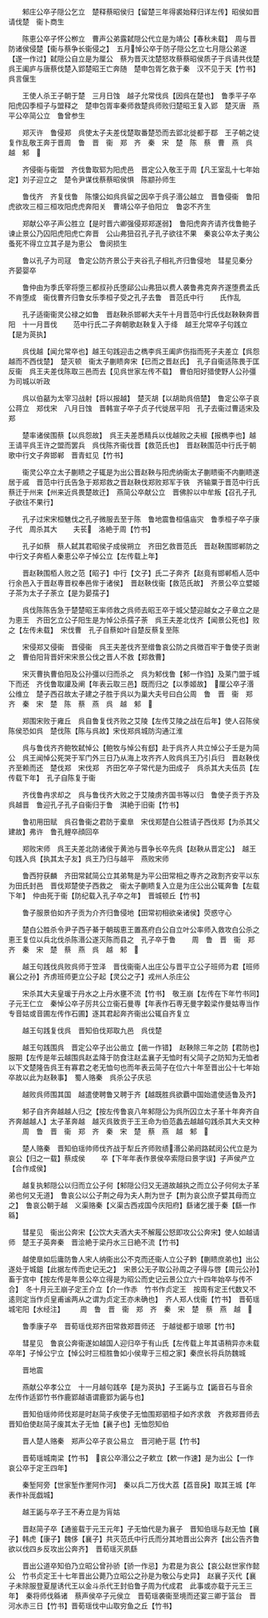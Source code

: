 <!-- { "loadSidebar": true } -->
　　邾庄公卒子隠公乞立　楚释蔡昭侯归【留楚三年得裘始释归详左传】昭侯如晋请伐楚　衞卜商生


　　陈恵公卒子怀公栁立　曹声公弟露弑隠公代立是为靖公【春秋未载】　周与晋防诸侯侵楚【衞与蔡争长衞侵之】　五月悼公卒于防子隠公乞立七月隠公弟遂【遂一作过】弑隠公自立是为厘公　蔡为晋灭沈楚怒攻蔡蔡昭侯质子于呉请共伐楚　呉王阖庐与唐蔡伐楚入郢楚昭王亡奔随　楚申包胥乞救于秦　汉不见于天【竹书】呉言偃生


　　王使人杀王子朝于楚　三月日蚀　越子允常伐呉【因呉在楚也】　鲁季平子卒阳虎囚季桓子与盟释之　楚申包胥率秦师救楚呉师败归楚昭王复入郢　楚灭唐　燕平公卒简公立　鲁曾参生


　　郑灭许　鲁侵郑　呉使太子夫差伐楚取番楚恐而去郢北徙都于鄀　王子朝之徒复作乱敬王奔于晋周　鲁　晋　衞　郑　齐　秦　宋　楚　陈　蔡　曹　燕　呉　越　邾　


　　齐侵衞与衞盟　齐伐鲁取郓为阳虎邑　晋定公入敬王于周【凡王室乱十七年始定】刘子迎立之　楚令尹谋伐蔡蔡昭侯惧　陈颛孙师生


　　鲁伐齐　齐复伐鲁　陈懐公如呉呉留之因卒于呉子湣公越立　晋鲁侵衞　鲁阳虎欲攻三桓三桓攻阳虎虎奔阳关　曹靖公卒子伯阳立　鲁宓不齐生


　　郑献公卒子声公胜立【是时晋六卿强侵郑郑遂弱】　鲁阳虎奔齐请齐伐鲁鲍子谏止景公乃囚阳虎阳虎亡奔晋　公山弗狃召孔子孔子欲往不果　秦哀公卒太子夷公蚤死不得立立其子是为恵公　鲁闵损生


　　鲁以孔子为司冦　鲁定公防齐景公于夹谷孔子相礼齐归鲁侵地　彗星见秦分　齐晏婴卒



　　鲁仲由为季氏宰将堕三都叔孙氏堕郈公山弗狃以费人袭鲁弗克奔齐遂堕费孟氏不肯堕成　衞伐曹齐归鲁女乐季桓子受之孔子去鲁　晋范氏中行
　　氏作乱


　　孔子适衞衞灵公禄之如鲁　晋赵鞅杀邯郸大夫午十月晋范中行氏伐赵鞅鞅奔晋阳　十一月晋伐
　　范中行氏二子奔朝歌赵鞅复入于绛　越王允常卒子句践立【是为菼执】


　　呉伐越【闻允常卒也】越王句践迎击之檇李呉王阖庐伤指而死子夫差立【呉怨越而不西伐楚】　楚灭顿　衞太子蒯瞆奔宋【已而之晋赵氏】　孔子自衞适陈畏于匡反衞　呉王夫差伐陈取三邑而去【见呉世家左传不载】　曹伯阳好猎使野人公孙彊为司城以听政


　　呉以伯嚭为太宰习战射【将以报越】　楚灭胡【以胡助呉倍楚】　鲁定公卒子哀公蒋立　郑伐宋　八月日蚀　晋韩宣子卒子贞子代徙居平阳　孔子去衞过曹适宋及郑


　　楚率诸侯围蔡【以呉怨故】　呉王夫差悉精兵以伐越败之夫椒【报檇李也】越王请平呉王许之盟而罢兵　呉伐陈齐衞伐晋【救范氏也】　晋赵鞅围范中行氏于朝歌中行文子奔邯郸　晋青虹见【竹书】


　　衞灵公卒立太子蒯瞆之子辄是为出公晋赵鞅与阳虎纳衞太子蒯瞆衞不内蒯瞆遂居于戚　晋范中行氏告急于郑郑救之晋赵鞅伐郑败郑军于铁　齐输粟于晋范中行氏　蔡迁于州来【州来近呉畏楚故迁】　燕简公卒献公立　晋佛肸以中牟叛【召孔子孔子欲往不果行】


　　孔子过宋宋桓魋伐之孔子微服去至于陈　鲁地震鲁桓僖庙灾　鲁季桓子卒子康子代　周杀其大
　　夫苌　洛絶于周【竹书】


　　孔子如蔡　蔡人弑其君昭侯子成侯朔立　齐田乞救晋范氏　晋赵鞅围邯郸防之中行文子奔栢人秦恵公卒子悼公立【左传载上年】


　　晋赵鞅围栢人败之范【昭子】中行【文子】氏二子奔齐【赵竟有邯郸栢人范中行余邑入于晋赵専晋权奉邑侔于诸侯】　晋赵鞅伐衞【救范氏故】　齐景公卒立嬖姬子茶为太子子荼立【是为晏孺子】


　　呉伐陈陈告急于楚楚昭王率师救之呉师去昭王卒于城父楚迎越女之子章立之是为恵王　齐田乞立公子阳生是为悼公杀孺子荼　呉王夫差北伐齐【闻景公死也】败之【左传未载】　宋伐曹　孔子自蔡如叶自楚反蔡复至陈


　　宋侵郑又侵衞　晋侵衞　呉王夫差伐齐至缯鲁哀公防之呉徴百牢于鲁使子贡谢之　曹伯阳背晋奸宋宋景公伐之晋人不救【郑救曹】


　　宋灭曹执曹伯阳及公孙彊以归而杀之　呉为邾伐鲁【邾一作驺】及莱门盟于城下而还　齐伐鲁取讙及阐【年表云取三邑】既而归之【以季姬故】　厘公卒子湣公维立　楚子西召故太子建之子胜于呉以为巢大夫号曰白公周　鲁　晋　衞　郑　齐　秦　宋　楚　陈　蔡　燕　呉　越　邾　


　　郑围宋败于雍丘　呉自鲁复伐齐败之艾陵【左传艾陵之战在后年】使人召陈侯陈侯恐如呉　楚伐陈【陈与呉故】宋伐郑呉城防沟通江淮


　　呉与鲁伐齐齐鲍牧弑悼公【鲍牧与悼公有郄】赴于呉齐人共立悼公子壬是为简公　呉王闻悼公死哭于军门外三日乃从海上攻齐齐人败呉呉王乃引兵归　晋赵鞅伐齐至赖而还　楚伐郑　宋伐郑　齐田乞卒子常代是为田成子　呉杀其大夫伍员【左传载下年】　孔子自陈复于衞


　　齐伐鲁冉求却之　呉与鲁伐齐大败之于艾陵虏齐国书等以归　鲁使子贡于齐及呉越晋　鲁迎孔子孔子自衞归于鲁　淇絶于旧衞【竹书】


　　鲁初用田赋　呉召鲁衞之君防于槖臯　宋伐郑楚白公胜请子西伐郑【为杀其父建故】弗许　鲁孔鲤卒顔回卒


　　郑败宋师　呉王夫差北防诸侯于黄池与晋争长卒先呉【赵鞅从晋定公】　越王句践入呉【执其太子友】呉王乃归与越平　燕败宋师


　　鲁西狩获麟　齐田常弑简公立其弟骜是为平公田常相之専齐之政割齐安平以东为田氏封邑　晋伐郑楚使子西救之　衞太子蒯瞆复入立是为庄公出公辄奔鲁【左载下年】　仲由死于衞【防纪载入孔子卒之年】　晋城顿丘【竹书】


　　鲁子服景伯如齐子贡为介齐归鲁侵地【田常初相欲亲诸侯】荧惑守心


　　楚白公胜杀令尹子西子綦于朝刼恵王置髙府白公自立叶公率师入救攻白公杀之恵王复位以兵北伐杀陈湣公遂灭陈而县之　孔子卒于鲁
　　周　鲁　晋　衞　郑　齐　秦　宋　楚　蔡　燕　呉　越　邾　


　　越王句践伐呉败呉师于笠泽　晋伐衞衞人出庄公与晋平立公子班师为君【班师襄公之孙】齐虏班师更立公子起【灵公之子】戎州人杀庄公


　　宋杀其大夫皇瑗于丹水之上丹水壅不流【竹书】　敬王崩【左传在下年竹书同】子元王仁立　秦悼公卒子厉共公立衞石曼専【年表作石専无曼字糓梁作曼姑専当作专音姑或音圃左传作石圃】逐其君起奔齐衞出公辄自齐复立


　　越王句践复伐呉　晋知伯伐郑取九邑　呉伐楚


　　越王句践围呉　晋定公卒子出公凿立【凿一作错】　赵鞅除三年之防【君防也】服期【左传是年云越围呉赵孟降于防食注赵孟襄子无恤时有父简子之防知为无恤者以下文楚隆告呉王有寡君之老无恤句也而年表云简子在位六十年至晋出公十七年始卒故以此为赵鞅事】　蜀人赂秦　呉杀公子庆忌


　　越败呉师围其国　越遣使聘鲁又聘于齐【越既胜呉欲覇中国始遣使适鲁及齐】


　　邾子自齐奔越越人归之【按左传鲁哀八年邾隠公为呉所囚立太子革十年奔齐自齐奔越越人】太子革奔越　越灭呉致贡于王王命为伯范蠡去越越句践杀其大夫文种
　　周　鲁　晋　衞　郑　齐　秦　宋　楚　蔡　燕　越　邾　


　　楚人赂秦　晋知伯瑶帅师伐齐战于犁丘齐师败绩湣公弟阏路弑闵公代立是为哀公【归之一载】蔡成侯
　　卒【下年年表作景侯卒索隠曰景字误】子声侯产立【合作成侯】


　　越复执邾隠公以归而立公子何【邾隠公归又无道故越执之而立公子何何太子革弟也何又无道】　鲁哀公以公子荆之母为夫人荆为世子【荆为哀公庶子嬖其母而立之】　鲁哀公朝于越　义渠赂秦【义渠古西戎国今庆阳府】繇诸乞援于秦【繇一作緜】


　　彗星见　衞出公奔宋【公饮大夫酒大夫不解履公怒即攻公公奔宋】使人如越请师　楚王子英奔秦　晋浍絶于梁丹水三日絶不流【竹书】


　　越使臯如后庸防鲁人宋人纳衞出公不克而还衞人立公子黔【蒯瞆庶弟也】出公遂处于城鉏【此据左传而史记无之】　宋景公无子取公孙周之子得与啓【周元公孙】畜于宫中【按左传是年景公卒立得是为昭公而史记云景公立六十四年始卒与传不合】　冬十月元王崩子定王介立【介一作赤　竹书作贞定王　按周有定王代数又不逺则定当作贞皇甫谧两从之谓为贞定王亦未确也】　齐人郑人伐衞【竹书】　晋荀瑶城宅阳【水经注】
　　周　鲁　晋　衞　郑　齐　秦　宋　楚　蔡　燕　越　


　　鲁季康子卒　晋荀瑶伐郑齐田常救郑晋师还　于越徙都于琅琊【竹书】


　　彗星见　鲁哀公奔衞遂如越国人迎归卒于有山氏【左传载上年其语稍异亦未载卒年】子悼公宁立【悼公时三桓胜鲁如小侯卑于三桓之家】秦庶长将兵防魏城


　　晋地震

　　燕献公卒孝公立　十一月越句践卒【是为菼执】子王鼫与立【鼫音石与音余　左传作适郢竹书作鹿郢越语谓鹿郢为鼫与也】


　　晋知伯瑶帅师伐郑是时赵简子疾使子无恤围郑驷桓子如齐求救　齐救郑晋师去　晋知伯使赵简子废其太子无恤【襄子也】无恤怨知伯


　　晋人楚人赂秦　郑声公卒子哀公易立　晋河絶于扈【竹书】


　　晋荀瑶城南梁【竹书】　哀公卒湣公之子欶立【欶一作速】是为出公【一作哀公卒于定王四年】


　　秦堑阿旁【世家堑作壍阿作河】　秦以兵二万伐大荔【荔音戾】取其王城【年表作补厐戯城】



　　越王鼫与卒子王不寿立是为肓姑


　　晋赵简子卒【通鉴载于元王元年】子无恤代是为襄子　晋知伯瑶与赵无恤【襄子】韩虎【康子】魏侈【襄子】共灭范氏中行氏而分其地晋出公奔齐【出公告齐鲁欲以伐四乡反攻出公奔齐】　晋荀瑶灭夙繇


　　晋出公道卒知伯乃立昭公曾孙骄【骄一作忌】为君是为哀公【哀公赵世家作懿公　竹书贞定王十七年晋出公薨乃立昭公之孙是为敬公与史异】　赵襄子灭代【襄子未除服登夏屋诱代王以金斗杀代王封伯鲁子周为代成君　此事或亦载于元王三年】　秦将师伐緜诸　蔡声侯卒子元侯立　晋荀瑶袭衞至境而还宴三卿于篮台　晋河水赤三日【竹书】晋荀瑶伐中山取穷鱼之丘【竹书】


